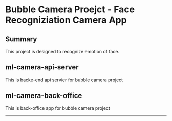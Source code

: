 
# Bubble Camera Proejct - Face Recogniziation Camera App

## Summary

This project is designed to recognize emotion of face.

## ml-camera-api-server	
This is backe-end api servier for bubble camera project

## ml-camera-back-office
This is back-office app for bubble camera project


---

